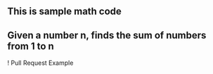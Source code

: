 ## This is sample math code
## Given a number n, finds the sum of numbers from 1 to n
!
Pull Request Example

